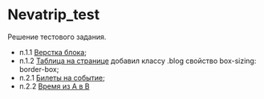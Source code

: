 # Nevatrip_test

Решение тестового задания.
- п.1.1 [Верстка блока](https://github.com/Alexandr7944/Nevatrip_test/tree/main/Nevatrip_test_HTML);
- п.1.2 [Таблица на странице](https://codepen.io/a-s-vasnev/pen/BaxEXaP) добавил классу .blog свойство box-sizing: border-box;
- п.2.1 [Билеты на событие](https://github.com/Alexandr7944/Nevatrip_test/blob/main/Test2.1.xlsx);
- п.2.2 [Время из A в B](https://github.com/Alexandr7944/Nevatrip_test/tree/main/Nevatrip_test_JS)
